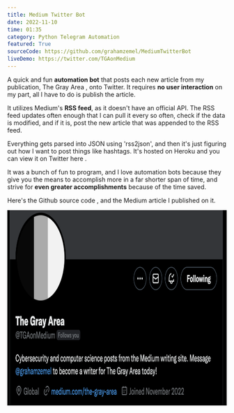 ```yaml
---
title: Medium Twitter Bot
date: 2022-11-10
time: 01:35
category: Python Telegram Automation
featured: True
sourceCode: https://github.com/grahamzemel/MediumTwitterBot
liveDemo: https://twitter.com/TGAonMedium
---
```

<script>  
import Link from '$lib/components/Link.svelte'
</script>
<div class="linkBtn">

A quick and fun <strong>automation bot</strong> that posts each new article from my publication, <Link href='https://medium.com/the-gray-area'>The Gray Area</Link> , onto Twitter. It requires <strong>no user interaction</strong> on my part, all I have to do is publish the article. 

It utilizes Medium's <strong>RSS feed</strong>, as it doesn't have an official API. The RSS feed updates often enough that I can pull it every so often, check if the data is modified, and if it is, post the new article that was appended to the RSS feed.  

Everything gets parsed into JSON using 'rss2json', and then it's just figuring out how I want to post things like hashtags. It's hosted on Heroku and you can view it on Twitter <Link href='https://twitter.com/TGAonMedium'>here</Link> . 

It was a bunch of fun to program, and I love automation bots because they give you the means to accomplish more in a far shorter span of time, and strive for <strong>even greater accomplishments</strong> because of the time saved. 

Here's the Github <Link href='https://github.com/grahamzemel/MediumTwitterBot'>source code</Link> , and <Link href='https://medium.com/the-gray-area/creating-an-automated-twitter-bot-for-medium-100-lines-of-code-53e056e6b0de'>the Medium article</Link> I published on it. 

<img
     alt="The Gray Area on Medium Twitter"
     loading="lazy"
     decoding="async"
     width="672"
     height="448"
     src="./tgaonmedium.png"
/>

</div>